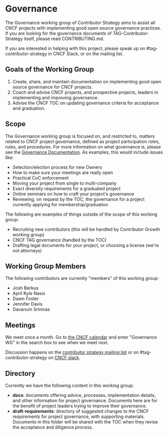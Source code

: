 # Governance

The Governance working group of Contributor Strategy aims to assist all CNCF projects with implementing good open source governance practices.  If you are looking for the governance documents of TAG-Contributor-Strategy itself, please read CONTRIBUTING.md.

If you are interested in helping with this project, please speak up on #tag-contributor-strategy in CNCF Slack, or on the mailing list.

## Goals of the Working Group

1. Create, share, and maintain documentation on implementing good open source governance for CNCF projects.
2. Coach and advise CNCF projects, and prospective projects, leaders in implementing and improving governance.
3. Advise the CNCF TOC on updating governance criteria for acceptance and graduation.

## Scope

The Governance working group is focused on, and restricted to, matters related to CNCF project governance, defined as project participation roles, rules, and procedures.  For more information on what governance is, please see the [Governance Documentation](https://contribute.cncf.io/maintainers/governance/). As examples, this would include issues like:

* Selection/election process for new Owners
* How to make sure your meetings are really open
* Practical CoC enforcement
* Moving your project from single to multi-company
* Exact diversity requirements for a graduated project
* Online seminars on how to craft your project's governance
* Reviewing, on request by the TOC, the governance for a project currently applying for membership/graduation

The following are examples of things outside of the scope of this working group:

* Recruiting new contributors (this will be handled by Contributor Growth working group)
* CNCF TAG governance (handled by the TOC)
* Drafting legal documents for your project, or choosing a license (we're not attorneys)

## Working Group Members

The following contributors are currently "members" of this working group:

* Josh Berkus
* April Kyle Nassi
* Dawn Foster
* Jennifer Davis
* Davanum Srinivas

## Meetings

We meet once a month.
Go to [the CNCF calendar](https://tockify.com/cncf.public.events/monthly?search=Governance+WG) and enter "Governance WG" in the search box to see when we meet next.

Discussion happens on the [contributor strategy mailing list](https://lists.cncf.io/g/cncf-tag-contributor-strategy) or on #tag-contributor-strategy on [CNCF slack](https://slack.cncf.io/).

## Directory

Currently we have the following content in this working group:

* **docs**: documents offering advice, processes, implementation details, and other information for project governance. Documents here are for the benefit of project leaders trying to improve their governance.
* **draft-requirements**: directory of suggested changes to the CNCF requirements for project governance, with supporting materials.  Documents in this folder will be shared with the TOC when they revise the acceptance and diligence process.
